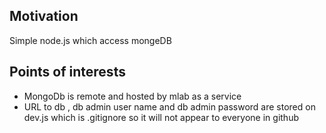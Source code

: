 <h2>Motivation</h2>
Simple node.js which access mongeDB

<h2>Points of interests</h2>
<ul>
<li>MongoDb is remote and hosted by mlab as a service</li>
<li>URL to db , db admin user name and db admin password are stored on dev.js which is .gitignore so it will not appear to everyone in github</li>
</ul>


